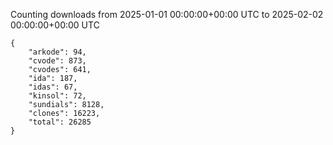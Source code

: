 
Counting downloads from 2025-01-01 00:00:00+00:00 UTC to 2025-02-02 00:00:00+00:00 UTC

```
{
    "arkode": 94,
    "cvode": 873,
    "cvodes": 641,
    "ida": 187,
    "idas": 67,
    "kinsol": 72,
    "sundials": 8128,
    "clones": 16223,
    "total": 26285
}
```
